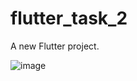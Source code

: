 # flutter_task_2

A new Flutter project.

![image](https://user-images.githubusercontent.com/66837339/137493761-1fefa852-f1ce-44e4-b6a4-a176beaa8659.png)
